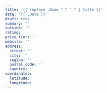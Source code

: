 ```yaml
---
title: '{{ replace .Name "-" " " | title }}'
date: '{{ .Date }}'
draft: true
summary: ''
cuisine: ''
rating:
price_tier: ''
website: ''
address:
  street: ''
  city: ''
  region: ''
  postal_code: ''
  country: ''
coordinates:
  latitude:
  longitude:
---
```

